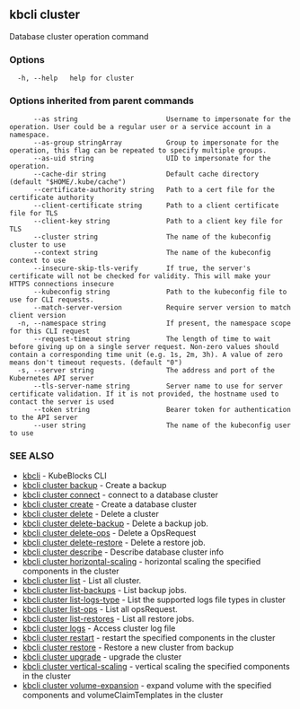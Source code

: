 ## kbcli cluster

Database cluster operation command

### Options

```
  -h, --help   help for cluster
```

### Options inherited from parent commands

```
      --as string                      Username to impersonate for the operation. User could be a regular user or a service account in a namespace.
      --as-group stringArray           Group to impersonate for the operation, this flag can be repeated to specify multiple groups.
      --as-uid string                  UID to impersonate for the operation.
      --cache-dir string               Default cache directory (default "$HOME/.kube/cache")
      --certificate-authority string   Path to a cert file for the certificate authority
      --client-certificate string      Path to a client certificate file for TLS
      --client-key string              Path to a client key file for TLS
      --cluster string                 The name of the kubeconfig cluster to use
      --context string                 The name of the kubeconfig context to use
      --insecure-skip-tls-verify       If true, the server's certificate will not be checked for validity. This will make your HTTPS connections insecure
      --kubeconfig string              Path to the kubeconfig file to use for CLI requests.
      --match-server-version           Require server version to match client version
  -n, --namespace string               If present, the namespace scope for this CLI request
      --request-timeout string         The length of time to wait before giving up on a single server request. Non-zero values should contain a corresponding time unit (e.g. 1s, 2m, 3h). A value of zero means don't timeout requests. (default "0")
  -s, --server string                  The address and port of the Kubernetes API server
      --tls-server-name string         Server name to use for server certificate validation. If it is not provided, the hostname used to contact the server is used
      --token string                   Bearer token for authentication to the API server
      --user string                    The name of the kubeconfig user to use
```

### SEE ALSO

* [kbcli](kbcli.md)	 - KubeBlocks CLI
* [kbcli cluster backup](kbcli_cluster_backup.md)	 - Create a backup
* [kbcli cluster connect](kbcli_cluster_connect.md)	 - connect to a database cluster
* [kbcli cluster create](kbcli_cluster_create.md)	 - Create a database cluster
* [kbcli cluster delete](kbcli_cluster_delete.md)	 - Delete a cluster
* [kbcli cluster delete-backup](kbcli_cluster_delete-backup.md)	 - Delete a backup job.
* [kbcli cluster delete-ops](kbcli_cluster_delete-ops.md)	 - Delete a OpsRequest
* [kbcli cluster delete-restore](kbcli_cluster_delete-restore.md)	 - Delete a restore job.
* [kbcli cluster describe](kbcli_cluster_describe.md)	 - Describe database cluster info
* [kbcli cluster horizontal-scaling](kbcli_cluster_horizontal-scaling.md)	 - horizontal scaling the specified components in the cluster
* [kbcli cluster list](kbcli_cluster_list.md)	 - List all cluster.
* [kbcli cluster list-backups](kbcli_cluster_list-backups.md)	 - List backup jobs.
* [kbcli cluster list-logs-type](kbcli_cluster_list-logs-type.md)	 - List the supported logs file types in cluster
* [kbcli cluster list-ops](kbcli_cluster_list-ops.md)	 - List all opsRequest.
* [kbcli cluster list-restores](kbcli_cluster_list-restores.md)	 - List all restore jobs.
* [kbcli cluster logs](kbcli_cluster_logs.md)	 - Access cluster log file
* [kbcli cluster restart](kbcli_cluster_restart.md)	 - restart the specified components in the cluster
* [kbcli cluster restore](kbcli_cluster_restore.md)	 - Restore a new cluster from backup
* [kbcli cluster upgrade](kbcli_cluster_upgrade.md)	 - upgrade the cluster
* [kbcli cluster vertical-scaling](kbcli_cluster_vertical-scaling.md)	 - vertical scaling the specified components in the cluster
* [kbcli cluster volume-expansion](kbcli_cluster_volume-expansion.md)	 - expand volume with the specified components and volumeClaimTemplates in the cluster

